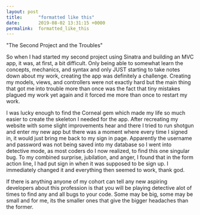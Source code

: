 ```yaml
---
layout: post
title:      "formatted like this"
date:       2019-08-02 13:31:15 +0000
permalink:  formatted_like_this
---
```



"The Second Project and the Troubles"


So when I had started my second project using Sinatra and building an MVC app, it was, at first, a bit difficult. Only being able to somewhat learn the concepts, mechanics, and syntax and only JUST starting to take notes down about my work, creating the app was definitely a challenge. Creating my models, views, and controllers were not exactly hard but the main thing that got me into trouble more than once was the fact that tiny mistakes plagued my work yet again and it forced me more than once to restart my work.

I was lucky enough to find the Corneal gem which made my life so much easier to create the skeleton I needed for the app. After recreating my website with some slight improvements hear and there I tried to run shotgun and enter my new app but there was a moment where every time I signed in, it would just bring me back to my sign in page. Apparently the username and password was not being saved into my database so I went into detective mode, as most coders do I now realized, to find this one singular bug. To my combined surprise, jubilation, and anger, I found that in the form action line, I had put sign in when it was supposed to be sign up. I immediately changed it and everything then seemed to work, thank god. 

If there is anything anyone of my cohort can tell any new aspiring developers about this profession is that you will be playing detective alot of times to find any and all bugs to your code. Some may be big, some may be small and for me, its the smaller ones that give the bigger headaches than the former. 
